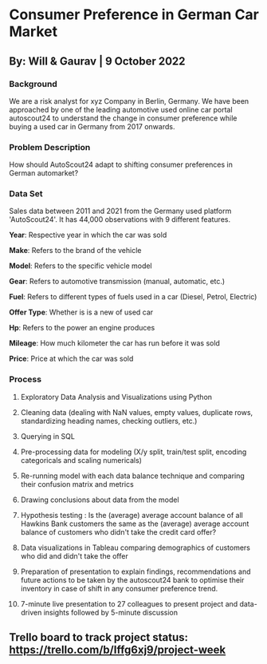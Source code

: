 # Consumer Preference in German Car Market 

## By: Will & Gaurav | 9 October 2022

### Background

We are a risk analyst for xyz Company in Berlin, Germany. We have been approached by one of the leading automotive used online car portal autoscout24 to understand the change in consumer preference while buying a used car in Germany from 2017 onwards. 

### Problem Description 

How should AutoScout24 adapt to shifting consumer preferences in German automarket?

### Data Set

Sales data between 2011 and 2021 from the Germany used platform 'AutoScout24'. It has 44,000 observations with 9 different features. 

**Year**: Respective year in which the car was sold

**Make**: Refers to the brand of the vehicle

**Model**: Refers to the specific vehicle model

**Gear**: Refers to automotive transmission (manual, automatic, etc.)

**Fuel**: Refers to different types of fuels used in a car (Diesel, Petrol, Electric)

**Offer Type**: Whether is is a new of used car

**Hp**: Refers to the power an engine produces

**Mileage**: How much kilometer the car has run before it was sold

**Price**: Price at which the car was sold

### Process

1) Exploratory Data Analysis and Visualizations using Python

2) Cleaning data (dealing with NaN values, empty values, duplicate rows, standardizing heading names, checking outliers, etc.)

3) Querying in SQL

4) Pre-processing data for modeling (X/y split, train/test split, encoding categoricals and scaling numericals)

5) Re-running model with each data balance technique and comparing their confusion matrix and metrics

6) Drawing conclusions about data from the model

7) Hypothesis testing : Is the (average) average account balance of all Hawkins Bank customers the same as the (average) average account balance of customers who didn't take the credit card offer?

8) Data visualizations in Tableau comparing demographics of customers who did and didn't take the offer

9) Preparation of presentation to explain findings, recommendations and future actions to be taken by the autoscout24 bank to optimise their inventory in case of shift in any consumer preference trend. 

10) 7-minute live presentation to 27 colleagues to present project and data-driven insights followed by 5-minute discussion

## Trello board to track project status: https://trello.com/b/Iffg6xj9/project-week


